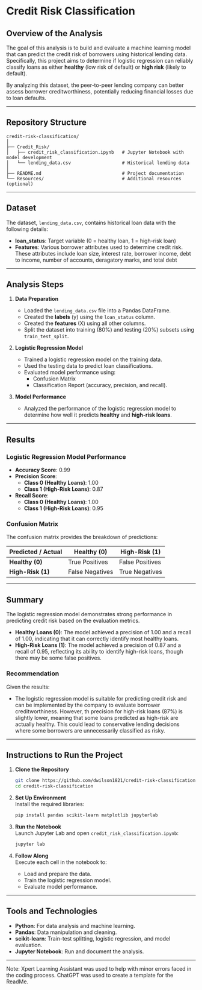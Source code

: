 # Credit Risk Classification

## Overview of the Analysis  

The goal of this analysis is to build and evaluate a machine learning model that can predict the credit risk of borrowers using historical lending data. Specifically, this project aims to determine if logistic regression can reliably classify loans as either **healthy** (low risk of default) or **high risk** (likely to default).  

By analyzing this dataset, the peer-to-peer lending company can better assess borrower creditworthiness, potentially reducing financial losses due to loan defaults.

---

## Repository Structure  

```  
credit-risk-classification/  
│  
├── Credit_Risk/  
│   ├── credit_risk_classification.ipynb   # Jupyter Notebook with model development 
│   └── lending_data.csv                   # Historical lending data  
│  
├── README.md                              # Project documentation  
└── Resources/                             # Additional resources (optional)  
```  

---

## Dataset  

The dataset, `lending_data.csv`, contains historical loan data with the following details:  

- **loan_status**: Target variable (0 = healthy loan, 1 = high-risk loan)  
- **Features**: Various borrower attributes used to determine credit risk. These attributes include loan size, interest rate, borrower income, debt to income, number of accounts, deragatory marks, and total debt   

---

## Analysis Steps  

1. **Data Preparation**  
   - Loaded the `lending_data.csv` file into a Pandas DataFrame.  
   - Created the **labels** (y) using the `loan_status` column.  
   - Created the **features** (X) using all other columns.  
   - Split the dataset into training (80%) and testing (20%) subsets using `train_test_split`.  

2. **Logistic Regression Model**  
   - Trained a logistic regression model on the training data.  
   - Used the testing data to predict loan classifications.  
   - Evaluated model performance using:  
     - Confusion Matrix  
     - Classification Report (accuracy, precision, and recall).  

3. **Model Performance**  
   - Analyzed the performance of the logistic regression model to determine how well it predicts **healthy** and **high-risk loans**.  

---

## Results  

### Logistic Regression Model Performance  

- **Accuracy Score**: 0.99 
- **Precision Score**:  
   - **Class 0 (Healthy Loans)**: 1.00  
   - **Class 1 (High-Risk Loans)**: 0.87  
- **Recall Score**:  
   - **Class 0 (Healthy Loans)**: 1.00  
   - **Class 1 (High-Risk Loans)**: 0.95  

### Confusion Matrix  
The confusion matrix provides the breakdown of predictions:  

| **Predicted / Actual** | **Healthy (0)** | **High-Risk (1)** |  
|-------------------------|-----------------|------------------|  
| **Healthy (0)**         | True Positives  | False Positives  |  
| **High-Risk (1)**       | False Negatives | True Negatives   |  

---

## Summary  

The logistic regression model demonstrates strong performance in predicting credit risk based on the evaluation metrics.  

- **Healthy Loans (0)**: The model achieved a precision of 1.00 and a recall of 1.00, indicating that it can correctly identify most healthy loans.  
- **High-Risk Loans (1)**: The model achieved a precision of 0.87 and a recall of 0.95, reflecting its ability to identify high-risk loans, though there may be some false positives.  

### Recommendation  

Given the results:  
- The logistic regression model is suitable for predicting credit risk and can be implemented by the company to evaluate borrower creditworthiness. However, th precision for high-risk loans (87%) is slightly lower, meaning that some loans predicted as high-risk are actually healthy. This could lead to conservative lending decisions where some borrowers are unnecessarily classified as risky. 
  
---

## Instructions to Run the Project  

1. **Clone the Repository**  
   ```bash  
   git clone https://github.com/dwilson1821/credit-risk-classification.git  
   cd credit-risk-classification  
   ```  

2. **Set Up Environment**  
   Install the required libraries:  
   ```bash  
   pip install pandas scikit-learn matplotlib jupyterlab  
   ```  

3. **Run the Notebook**  
   Launch Jupyter Lab and open `credit_risk_classification.ipynb`:  
   ```bash  
   jupyter lab  
   ```  

4. **Follow Along**  
   Execute each cell in the notebook to:  
   - Load and prepare the data.  
   - Train the logistic regression model.  
   - Evaluate model performance.  

---

## Tools and Technologies  

- **Python**: For data analysis and machine learning.  
- **Pandas**: Data manipulation and cleaning.  
- **scikit-learn**: Train-test splitting, logistic regression, and model evaluation.  
- **Jupyter Notebook**: Run and document the analysis.

  
---
Note: Xpert Learning Assistant was used to help with minor errors faced in the coding process. ChatGPT was used to create a template for the ReadMe. 
